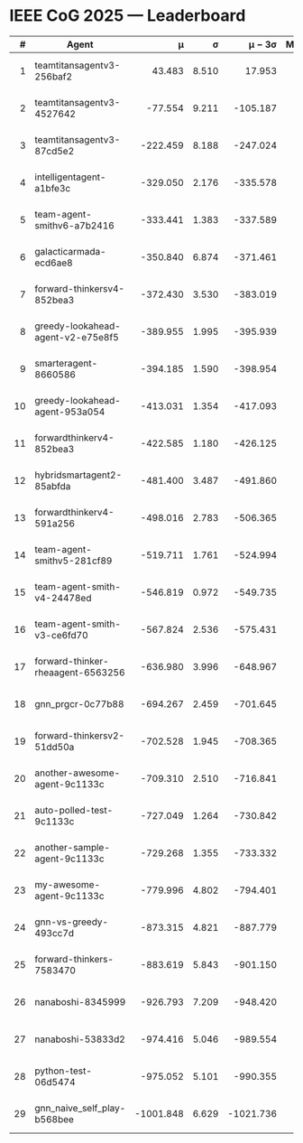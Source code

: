 # IEEE CoG 2025 — Leaderboard

| # | Agent | μ | σ | μ − 3σ | Matches | Updated |
|---:|---|---:|---:|---:|---:|---|
| 1 | teamtitansagentv3-256baf2 | 43.483 | 8.510 | 17.953 | 19696 | 2025-08-24 16:26 |
| 2 | teamtitansagentv3-4527642 | -77.554 | 9.211 | -105.187 | 19350 | 2025-08-24 16:26 |
| 3 | teamtitansagentv3-87cd5e2 | -222.459 | 8.188 | -247.024 | 20426 | 2025-08-24 16:26 |
| 4 | intelligentagent-a1bfe3c | -329.050 | 2.176 | -335.578 | 16367 | 2025-08-24 16:26 |
| 5 | team-agent-smithv6-a7b2416 | -333.441 | 1.383 | -337.589 | 19300 | 2025-08-24 16:26 |
| 6 | galacticarmada-ecd6ae8 | -350.840 | 6.874 | -371.461 | 18040 | 2025-08-24 16:26 |
| 7 | forward-thinkersv4-852bea3 | -372.430 | 3.530 | -383.019 | 15510 | 2025-08-24 16:26 |
| 8 | greedy-lookahead-agent-v2-e75e8f5 | -389.955 | 1.995 | -395.939 | 19830 | 2025-08-24 16:26 |
| 9 | smarteragent-8660586 | -394.185 | 1.590 | -398.954 | 16203 | 2025-08-24 16:26 |
| 10 | greedy-lookahead-agent-953a054 | -413.031 | 1.354 | -417.093 | 18090 | 2025-08-24 16:26 |
| 11 | forwardthinkerv4-852bea3 | -422.585 | 1.180 | -426.125 | 15934 | 2025-08-24 16:26 |
| 12 | hybridsmartagent2-85abfda | -481.400 | 3.487 | -491.860 | 16125 | 2025-08-24 16:26 |
| 13 | forwardthinkerv4-591a256 | -498.016 | 2.783 | -506.365 | 15957 | 2025-08-24 16:26 |
| 14 | team-agent-smithv5-281cf89 | -519.711 | 1.761 | -524.994 | 18820 | 2025-08-24 16:26 |
| 15 | team-agent-smith-v4-24478ed | -546.819 | 0.972 | -549.735 | 19536 | 2025-08-24 16:26 |
| 16 | team-agent-smith-v3-ce6fd70 | -567.824 | 2.536 | -575.431 | 20076 | 2025-08-24 16:26 |
| 17 | forward-thinker-rheaagent-6563256 | -636.980 | 3.996 | -648.967 | 18268 | 2025-08-24 16:26 |
| 18 | gnn_prgcr-0c77b88 | -694.267 | 2.459 | -701.645 | 17100 | 2025-08-24 16:26 |
| 19 | forward-thinkersv2-51dd50a | -702.528 | 1.945 | -708.365 | 18668 | 2025-08-24 16:26 |
| 20 | another-awesome-agent-9c1133c | -709.310 | 2.510 | -716.841 | 20720 | 2025-08-24 16:26 |
| 21 | auto-polled-test-9c1133c | -727.049 | 1.264 | -730.842 | 19960 | 2025-08-24 16:26 |
| 22 | another-sample-agent-9c1133c | -729.268 | 1.355 | -733.332 | 19360 | 2025-08-24 16:26 |
| 23 | my-awesome-agent-9c1133c | -779.996 | 4.802 | -794.401 | 19360 | 2025-08-24 16:26 |
| 24 | gnn-vs-greedy-493cc7d | -873.315 | 4.821 | -887.779 | 15120 | 2025-08-24 16:26 |
| 25 | forward-thinkers-7583470 | -883.619 | 5.843 | -901.150 | 17960 | 2025-08-24 16:26 |
| 26 | nanaboshi-8345999 | -926.793 | 7.209 | -948.420 | 15690 | 2025-08-24 16:26 |
| 27 | nanaboshi-53833d2 | -974.416 | 5.046 | -989.554 | 15120 | 2025-08-24 16:26 |
| 28 | python-test-06d5474 | -975.052 | 5.101 | -990.355 | 15470 | 2025-08-24 16:26 |
| 29 | gnn_naive_self_play-b568bee | -1001.848 | 6.629 | -1021.736 | 15280 | 2025-08-24 16:26 |
